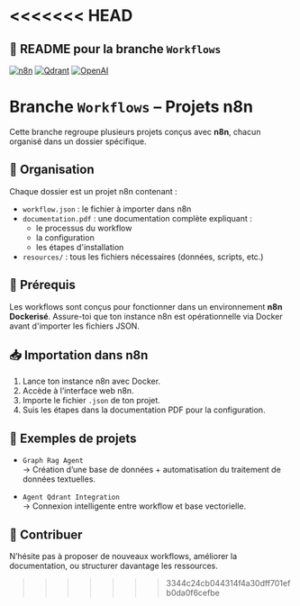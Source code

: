 <<<<<<< HEAD
=======

## 📁 README pour la branche `Workflows`
[![n8n](https://img.shields.io/badge/n8n-Workflow-FF6D6D?style=flat-square&logo=n8n)](https://n8n.io/)
[![Qdrant](https://img.shields.io/badge/Qdrant-Vector%20DB-DC382C?style=flat-square&logo=qdrant)](https://qdrant.tech/)
[![OpenAI](https://img.shields.io/badge/OpenAI-GPT--4o%20mini-412991?style=flat-square&logo=openai)](https://openai.com/)

# Branche `Workflows` – Projets n8n

Cette branche regroupe plusieurs projets conçus avec **n8n**, chacun organisé dans un dossier spécifique.

## 📂 Organisation

Chaque dossier est un projet n8n contenant :
- `workflow.json` : le fichier à importer dans n8n
- `documentation.pdf` : une documentation complète expliquant :
  - le processus du workflow
  - la configuration
  - les étapes d'installation
- `resources/` : tous les fichiers nécessaires (données, scripts, etc.)

## 🐳 Prérequis

Les workflows sont conçus pour fonctionner dans un environnement **n8n Dockerisé**. Assure-toi que ton instance n8n est opérationnelle via Docker avant d'importer les fichiers JSON.

## 📥 Importation dans n8n

1. Lance ton instance n8n avec Docker.
2. Accède à l’interface web n8n.
3. Importe le fichier `.json` de ton projet.
4. Suis les étapes dans la documentation PDF pour la configuration.

## 🧠 Exemples de projets

- `Graph Rag Agent`  
  → Création d’une base de données + automatisation du traitement de données textuelles.

- `Agent Qdrant Integration`  
  → Connexion intelligente entre workflow et base vectorielle.


## 📝 Contribuer

N’hésite pas à proposer de nouveaux workflows, améliorer la documentation, ou structurer davantage les ressources.
>>>>>>> 3344c24cb044314f4a30dff701efb0da0f6cefbe
